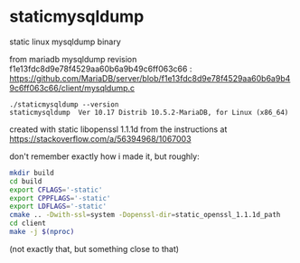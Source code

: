 # staticmysqldump
static linux mysqldump binary

from mariadb mysqldump revision f1e13fdc8d9e78f4529aa60b6a9b49c6ff063c66 : https://github.com/MariaDB/server/blob/f1e13fdc8d9e78f4529aa60b6a9b49c6ff063c66/client/mysqldump.c
```
./staticmysqldump --version
staticmysqldump  Ver 10.17 Distrib 10.5.2-MariaDB, for Linux (x86_64)
```
created with static libopenssl 1.1.1d from the instructions at https://stackoverflow.com/a/56394968/1067003

don't remember exactly how i made it, but roughly:
```sh
mkdir build
cd build
export CFLAGS='-static'
export CPPFLAGS='-static'
export LDFLAGS='-static'
cmake .. -Dwith-ssl=system -Dopenssl-dir=static_openssl_1.1.1d_path
cd client
make -j $(nproc)
```
(not exactly that, but something close to that)
